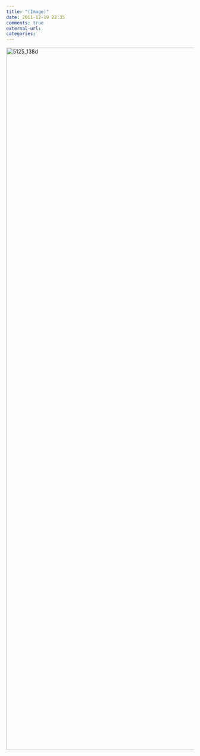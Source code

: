 ```yaml
---
title: "(Image)"
date: 2011-12-19 22:35
comments: true
external-url:
categories:
---
```

[<img src="http://5.asset.soup.io/asset/2653/5125_138d.png" width="764" height="1885" alt="5125_138d" />][1]

  [1]: http://c.asset.soup.io/asset/2642/4652_0421.png
